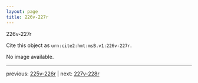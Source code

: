 ```yaml
---
layout: page
title: 226v-227r
---
```


226v-227r

Cite this object as `urn:cite2:hmt:msB.v1:226v-227r`.

No image available. 



---

previous: [225v-226r](../225v-226r/) | next: [227v-228r](../227v-228r/)